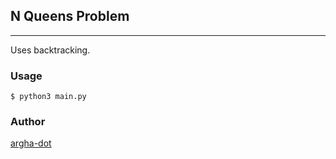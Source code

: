 ## N Queens Problem
---

Uses backtracking.

### Usage

`$ python3 main.py`

### Author
[argha-dot](https://github.com/ShraxO1)
